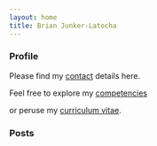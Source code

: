 ```yaml
---
layout: home
title: Brian Junker-Latocha
---
```

### Profile
Please find my <a href="/contact">contact</a> details here.

Feel free to explore my <a href="/competencies">competencies</a>
  
or peruse my <a href="/curriculum">curriculum vitae</a>.
      
### Posts